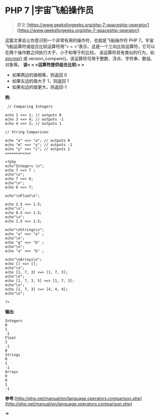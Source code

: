 # PHP 7 |宇宙飞船操作员

> 原文:[https://www.geeksforgeeks.org/php-7-spaceship-operator/](https://www.geeksforgeeks.org/php-7-spaceship-operator/)

这篇文章会让你意识到一个非常有用的操作符，也就是飞船操作符 PHP 7。宇宙飞船运算符或组合比较运算符用“< = >”表示。这是一个三向比较运算符，它可以在两个操作数之间执行大于、小于和等于的比较。
该运算符具有类似的行为，如 [strcmp()](https://www.geeksforgeeks.org/strcmp-in-c-cpp/) 或 version_compare()。该运算符可用于整数、浮点、字符串、数组、对象等。
**该< = >运算符提供组合比较:= >**

*   如果两边的值相等，则返回 0
*   如果左边的值大于 1，则返回 1
*   如果右边的值更大，则返回-1

**例**:

```
 // Comparing Integers

echo 1 <=> 1; // outputs 0
echo 3 <=> 4; // outputs -1
echo 4 <=> 3; // outputs 1

// String Comparison

echo "a" <=> "a"; // outputs 0 
echo "m" <=> "y"; // outputs -1
echo "y" <=> "c"; // outputs 1
=>=>=>=>=>=>
```

```
<?php
echo"Integers \n";
echo 7 <=> 7 ;
echo"\n";
echo 7 <=> 6;
echo"\n";
echo 6 <=> 7;

echo"\nFloat\n";

echo 2.5 <=> 1.5; 
echo"\n";
echo 0.5 <=> 1.5; 
echo"\n";
echo 1.5 <=> 1.5; 

echo"\nStrings\n";
echo "a" <=> "a" ;
echo"\n";
echo "g" <=> "b" ; 
echo"\n";
echo "a" <=> "b" ; 

echo"\nArrays\n";
echo [] <=> []; 
echo"\n";
echo [1, 7, 3] <=> [1, 7, 3];
echo"\n";
echo [1, 7, 3, 5] <=> [1, 7, 3];
echo"\n";
echo [1, 7, 3] <=> [4, 4, 4];
echo"\n";

?>
```

**输出**:

```
Integers 
0
1
-1
Float
1
-1
0
Strings
0
1
-1
Arrays
0
0
1
-1

```

**参考**:[http://php.net/manual/en/language.operators.comparison.php](http://php.net/manual/en/language.operators.comparison.php)

=>